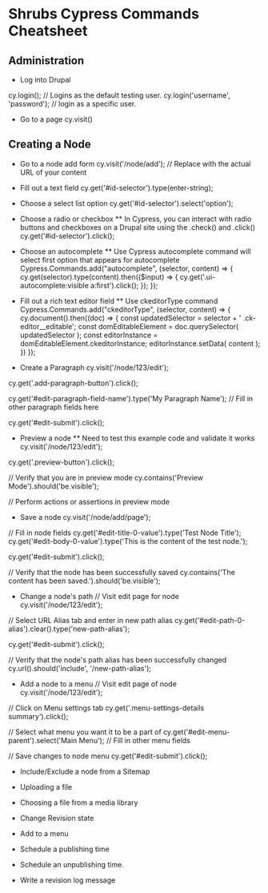 # Shrubs Cypress Commands Cheatsheet

## Administration

* Log into Drupal

cy.login();  // Logins as the default testing user.
cy.login('username', 'password'); // login as a specific user.

* Go to a page
cy.visit()

## Creating a Node
* Go to a node add form
cy.visit('/node/add'); // Replace with the actual URL of your content

* Fill out a text field
cy.get('#id-selector').type(enter-string);

* Choose a select list option
    cy.get('#id-selector').select('option');

* Choose a radio or checkbox
** In Cypress, you can interact with radio buttons and checkboxes on a Drupal site using the .check() and .click()
    cy.get('#id-selector').click();

* Choose an autocomplete
** Use Cypress autocomplete command will select first option that appears for autocomplete
Cypress.Commands.add("autocomplete", (selector, content) => {
  cy.get(selector).type(content).then(($input) => {
    cy.get('.ui-autocomplete:visible a:first').click();
  });
});


* Fill out a rich text editor field
** Use ckeditorType command 
Cypress.Commands.add("ckeditorType", (selector, content) => {
  cy.document().then((doc) => {
    const updatedSelector = selector + ' .ck-editor__editable';
    const domEditableElement = doc.querySelector( updatedSelector );
    const editorInstance = domEditableElement.ckeditorInstance;
    editorInstance.setData( content );
  })
});

* Create a Paragraph
cy.visit('/node/123/edit');

cy.get('.add-paragraph-button').click();

cy.get('#edit-paragraph-field-name').type('My Paragraph Name');
// Fill in other paragraph fields here

cy.get('#edit-submit').click();

* Preview a node
** Need to test this example code and validate it works
cy.visit('/node/123/edit');

cy.get('.preview-button').click();

// Verify that you are in preview mode
cy.contains('Preview Mode').should('be.visible');

// Perform actions or assertions in preview mode

* Save a node
cy.visit('/node/add/page');

// Fill in node fields
cy.get('#edit-title-0-value').type('Test Node Title');
cy.get('#edit-body-0-value').type('This is the content of the test node.');

cy.get('#edit-submit').click();

// Verify that the node has been successfully saved
cy.contains('The content has been saved.').should('be.visible');

* Change a node's path
// Visit edit page for node 
cy.visit('/node/123/edit');

// Select URL Alias tab and enter in new path alias
cy.get('#edit-path-0-alias').clear().type('new-path-alias');

cy.get('#edit-submit').click();

// Verify that the node's path alias has been successfully changed
cy.url().should('include', '/new-path-alias');

* Add a node to a menu
// Visit edit page of node
cy.visit('/node/123/edit');

// Click on Menu settings tab
cy.get('.menu-settings-details summary').click();

// Select what menu you want it to be a part of
cy.get('#edit-menu-parent').select('Main Menu');
// Fill in other menu fields

// Save changes to node menu
cy.get('#edit-submit').click();

* Include/Exclude a node from a Sitemap

* Uploading a file

* Choosing a file from a media library

* Change Revision state

* Add to a menu

* Schedule a publishing time

* Schedule an unpublishing time.

* Write a revision log message

